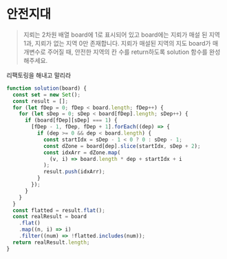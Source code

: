 # 안전지대

> 지뢰는 2차원 배열 board에 1로 표시되어 있고 board에는 지뢰가 매설 된 지역 1과, 지뢰가 없는 지역 0만 존재합니다.
> 지뢰가 매설된 지역의 지도 board가 매개변수로 주어질 때, 안전한 지역의 칸 수를 return하도록 solution 함수를 완성해주세요.

리팩토링을 해내고 말리라

```javascript
function solution(board) {
  const set = new Set();
  const result = [];
  for (let fDep = 0; fDep < board.length; fDep++) {
    for (let sDep = 0; sDep < board[fDep].length; sDep++) {
      if (board[fDep][sDep] === 1) {
        [fDep - 1, fDep, fDep + 1].forEach((dep) => {
          if (dep >= 0 && dep < board.length) {
            const startIdx = sDep - 1 < 0 ? 0 : sDep - 1;
            const dZone = board[dep].slice(startIdx, sDep + 2);
            const idxArr = dZone.map(
              (v, i) => board.length * dep + startIdx + i
            );
            result.push(idxArr);
          }
        });
      }
    }
  }
  const flatted = result.flat();
  const realResult = board
    .flat()
    .map((n, i) => i)
    .filter((num) => !flatted.includes(num));
  return realResult.length;
}
```
